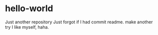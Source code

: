 # hello-world
Just another repository
Just forgot if I had commit readme.
make another try
I like myself, haha.
